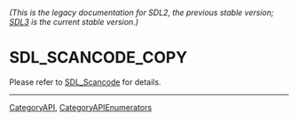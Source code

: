 ###### (This is the legacy documentation for SDL2, the previous stable version; [SDL3](https://wiki.libsdl.org/SDL3/) is the current stable version.)
# SDL_SCANCODE_COPY

Please refer to [SDL_Scancode](SDL_Scancode) for details.

----
[CategoryAPI](CategoryAPI), [CategoryAPIEnumerators](CategoryAPIEnumerators)

